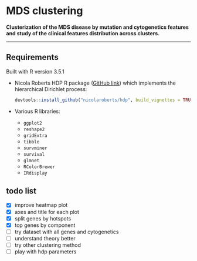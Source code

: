 # MDS clustering

**Clusterization of the MDS disease by mutation and cytogenetics features and study of the clinical features distribution across clusters.**

***


## Requirements

Built with R version 3.5.1

- Nicola Roberts HDP R package ([GitHub link](https://github.com/nicolaroberts/hdp)) which implements the hierarchical Dirichlet process:  
    ```R
    devtools::install_github("nicolaroberts/hdp", build_vignettes = TRUE)
    ```

- Various R libraries:
    - `ggplot2`
    - `reshape2`
    - `gridExtra`
    - `tibble`
    - `survminer`
    - `survival`
    - `glmnet`
    - `RColorBrewer`
    - `IRdisplay`


## todo list

- [x] improve heatmap plot
- [x] axes and title for each plot
- [x] split genes by hotspots
- [x] top genes by component
- [ ] try dataset with all genes and cytogenetics
- [ ] understand theory better
- [ ] try other clustering method
- [ ] play with hdp parameters
